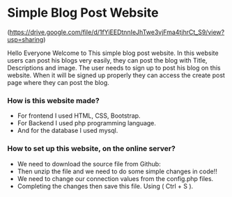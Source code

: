 # Simple Blog Post Website

(https://drive.google.com/file/d/1fYiEEDtnnIeJhTwe3vjFma4tjhrCt_S9/view?usp=sharing)

<P>Hello Everyone Welcome to This simple blog post website. In this website users can post his blogs very easily, they can post the blog with Title, Descriptions and image. The user needs to sign up to post his blog on this website. When it will be signed up properly they can access the create post page where they can post the blog. </p>

<h3>How is this website made?</h3>
<ul> 
  <li>For frontend I used HTML, CSS, Bootstrap.</li> 
  <li>For Backend I used php programming language.</li> 
  <li>And for the database I used mysql.</li> 
</ul>

<h3>How to set up this website, on the online server?</h3>
<ul> 
  <li>We need to download the source file from Github:</li> 
  <li>Then unzip the file and we need to do some simple changes in code!!</li> 
  <li>We need to change our connection values from the config.php files.</li> 
  <li>Completing the changes then save this file. Using ( Ctrl + S ).</li> 
</ul>


